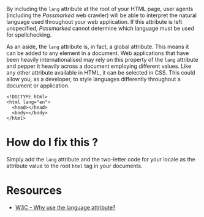 By including the `lang` attribute at the root of your HTML page, user agents (including the *Passmarked* web crawler) will be able to interpret the natural language used throughout your web application. If this attribute is left unspecified, *Passmarked* cannot determine which language must be used for spellchecking. 

As an aside, the `lang` attribute is, in fact, a global attribute. This means it can be added to any element in a document.
Web applications that have been heavily internationalised may rely on this property of the `lang` attribute and pepper it heavily across a document employing different values. Like any other attribute available in HTML, it can be selected in CSS. This could allow you, as a developer, to style languages differently throughout a document or application.

```
<!DOCTYPE html>
<html lang="en">
  <head></head>
  <body></body>
</html>
```

# How do I fix this ?

Simply add the `lang` attribute and the two-letter code for your locale as the attribute value to the root `html` tag in your documents.

# Resources

* [W3C - Why use the language attribute?](http://www.w3.org/International/questions/qa-lang-why.en.php)
